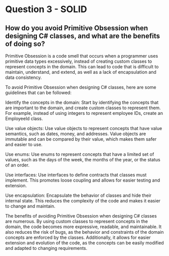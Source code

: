 # Question 3 - SOLID

## How do you avoid Primitive Obsession when designing C# classes, and what are the benefits of doing so?

Primitive Obsession is a code smell that occurs when a programmer uses primitive data types excessively, instead of creating custom classes to represent concepts in the domain. This can lead to code that is difficult to maintain, understand, and extend, as well as a lack of encapsulation and data consistency.

To avoid Primitive Obsession when designing C# classes, here are some guidelines that can be followed:

Identify the concepts in the domain: Start by identifying the concepts that are important to the domain, and create custom classes to represent them. For example, instead of using integers to represent employee IDs, create an EmployeeId class.

Use value objects: Use value objects to represent concepts that have value semantics, such as dates, money, and addresses. Value objects are immutable and can be compared by their value, which makes them safer and easier to use.

Use enums: Use enums to represent concepts that have a limited set of values, such as the days of the week, the months of the year, or the status of an order.

Use interfaces: Use interfaces to define contracts that classes must implement. This promotes loose coupling and allows for easier testing and extension.

Use encapsulation: Encapsulate the behavior of classes and hide their internal state. This reduces the complexity of the code and makes it easier to change and maintain.

The benefits of avoiding Primitive Obsession when designing C# classes are numerous. By using custom classes to represent concepts in the domain, the code becomes more expressive, readable, and maintainable. It also reduces the risk of bugs, as the behavior and constraints of the domain concepts are enforced by the classes. Additionally, it allows for easier extension and evolution of the code, as the concepts can be easily modified and adapted to changing requirements.